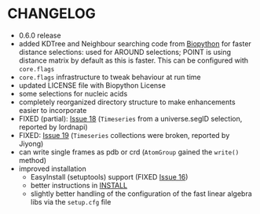 # CHANGELOG #

  * 0.6.0 release
  * added KDTree and Neighbour searching code from [Biopython](http://biopython.org) for faster distance selections: used for AROUND selections; POINT is using distance matrix by default as this is  faster. This can be configured with `core.flags`
  * `core.flags` infrastructure to tweak behaviour at run time
  * updated LICENSE file with Biopython License
  * some selections for nucleic acids
  * completely reorganized directory structure to make enhancements easier to incorporate
  * FIXED (partial): [Issue 18](https://code.google.com/p/mdanalysis/issues/detail?id=18) (`Timeseries` from a universe.segID selection, reported by lordnapi)
  * FIXED: [Issue 19](https://code.google.com/p/mdanalysis/issues/detail?id=19) (`Timeseries` collections were broken, reported by Jiyong)
  * can write single frames as pdb or crd (`AtomGroup` gained the `write()` method)
  * improved installation
    * EasyInstall (setuptools) support (FIXED [Issue 16](https://code.google.com/p/mdanalysis/issues/detail?id=16))
    * better instructions in [INSTALL](Install)
    * slightly better handling of the configuration of the fast linear algebra libs via the `setup.cfg` file
